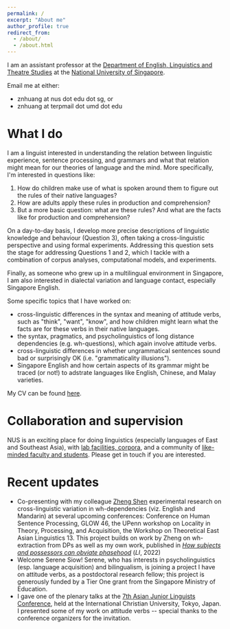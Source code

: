 ```yaml
---
permalink: /
excerpt: "About me"
author_profile: true
redirect_from: 
  - /about/
  - /about.html
---
```


I am an assistant professor at the [Department of English, Linguistics and Theatre Studies](https://fass.nus.edu.sg/elts/) at the [National University of Singapore](https://www.nus.edu.sg/).

Email me at either:
+ znhuang at nus dot edu dot sg, or
+ znhuang at terpmail dot umd dot edu

What I do
======
I am a linguist interested in understanding the relation between linguistic experience, sentence processing, and grammars and what that relation might mean for our theories of language and the mind. More specifically, I'm interested in questions like:
1. How do children make use of what is spoken around them to figure out the rules of their native languages? 
1. How are adults apply these rules in production and comprehension?
1. But a more basic question: what are these rules? And what are the facts like for production and comprehension?
 
On a day-to-day basis, I develop more precise descriptions of linguistic knowledge and behaviour (Question 3), often taking a cross-linguistic perspective and using formal experiments. Addressing this question sets the stage for addressing Questions 1 and 2, which I tackle with a combination of corpus analyses, computational models, and experiments.

Finally, as someone who grew up in a multilingual environment in Singapore, I am also interested in dialectal variation and language contact, especially Singapore English.

Some specific topics that I have worked on:
+ cross-linguistic differences in the syntax and meaning of attitude verbs, such as "think", "want", "know", and how children might learn what the facts are for these verbs in their native languages.
+ the syntax, pragmatics, and psycholinguistics of long distance dependencies (e.g. wh-questions), which again involve attitude verbs.
+ cross-linguistic differences in whether ungrammatical sentences sound bad or surprisingly OK (i.e. "grammaticality illusions").
+ Singapore English and how certain aspects of its grammar might be traced (or not!) to adstrate languages like English, Chinese, and Malay varieties.

My CV can be found [here](https://z-n-huang.github.io/files/cv_Huang_Dec2022.pdf).

Collaboration and supervision
======
NUS is an exciting place for doing linguistics (especially languages of East and Southeast Asia), with [lab facilities, corpora](https://z-n-huang.github.io/nus-resources/), and a community of [like-minded faculty and students](https://fass.nus.edu.sg/elts/). Please get in touch if you are interested.

Recent updates
======
+ Co-presenting with my colleague [Zheng Shen](https://zheng-shen.github.io/) experimental research on cross-linguistic variation in wh-dependencies (viz. English and Mandarin) at several upcoming conferences: Conference on Human Sentence Processing, GLOW 46, the UPenn workshop on Locality in Theory, Processing, and Acquisition, the Workshop on Theoretical East Asian Linguistics 13. This project builds on work by Zheng on wh-extraction from DPs as well as my own work, published in *[How subjects and possessors can obviate phasehood](https://doi.org/10.1162/ling_a_00414)* (*LI*, 2022)
+ Welcome Serene Siow! Serene, who has interests in psycholinguistics (esp. language acquisition) and bilingualism, is joining a project I have on attitude verbs, as a postdoctoral research fellow; this project is generously funded by a Tier One grant from the Singapore Ministry of Education.
+ I gave one of the plenary talks at the [7th Asian Junior Linguists Conference](https://sites.google.com/view/ajl7/home), held at the International Christian University, Tokyo, Japan. I presented some of my work on attitude verbs -- special thanks to the conference organizers for the invitation.
